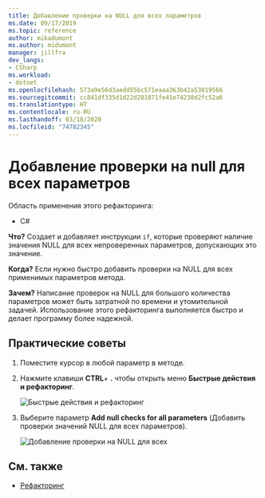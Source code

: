 ```yaml
---
title: Добавление проверки на NULL для всех параметров
ms.date: 09/17/2019
ms.topic: reference
author: mikadumont
ms.author: midumont
manager: jillfra
dev_langs:
- CSharp
ms.workload:
- dotnet
ms.openlocfilehash: 573a9e56d3aedd55bc571eaaa363b42a53019566
ms.sourcegitcommit: cc841df335d1d22d281871fe41e74238d2fc52a6
ms.translationtype: HT
ms.contentlocale: ru-RU
ms.lasthandoff: 03/18/2020
ms.locfileid: "74782345"
---
```

# <a name="add-null-checks-for-all-parameters"></a>Добавление проверки на null для всех параметров 

Область применения этого рефакторинга: 

- C# 

**Что?** Создает и добавляет инструкции `if`, которые проверяют наличие значения NULL для всех непроверенных параметров, допускающих это значение. 

**Когда?** Если нужно быстро добавить проверки на NULL для всех применимых параметров метода.

**Зачем?** Написание проверок на NULL для большого количества параметров может быть затратной по времени и утомительной задачей. Использование этого рефакторинга выполняется быстро и делает программу более надежной.  

## <a name="how-to"></a>Практические советы 

1. Поместите курсор в любой параметр в методе.

2. Нажмите клавиши **CTRL**+ **.** чтобы открыть меню **Быстрые действия и рефакторинг**.

   ![Быстрые действия и рефакторинг](media/add-null-checks-for-all-parameters.png)
   
3. Выберите параметр **Add null checks for all parameters** (Добавить проверки значений NULL для всех параметров).

   ![Добавление проверки на NULL для всех](media/add-null-checks-for-all.png) 

## <a name="see-also"></a>См. также 

- [Рефакторинг](../refactoring-in-visual-studio.md)
